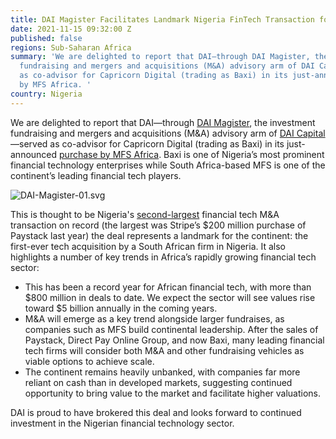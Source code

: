 ```yaml
---
title: DAI Magister Facilitates Landmark Nigeria FinTech Transaction for Baxi
date: 2021-11-15 09:32:00 Z
published: false
regions: Sub-Saharan Africa
summary: 'We are delighted to report that DAI—through DAI Magister, the investment
  fundraising and mergers and acquisitions (M&A) advisory arm of DAI Capital—served
  as co-advisor for Capricorn Digital (trading as Baxi) in its just-announced purchase
  by MFS Africa. '
country: Nigeria
---
```


We are delighted to report that DAI—through [DAI Magister](https://www.dai.com/news/dai-magister-the-leading-capital-advisor-and-investment-bank-for-international-and-emerging-markets), the investment fundraising and mergers and acquisitions (M&A) advisory arm of [DAI Capital](https://www.dai.com/our-work/solutions/dai-capital)—served as co-advisor for Capricorn Digital (trading as Baxi) in its just-announced [purchase by MFS Africa](https://qz.com/africa/2078996/mfs-africa-bought-baxis-agent-banking-for-cross-border-trade/). Baxi is one of Nigeria’s most prominent financial technology enterprises while South Africa-based MFS is one of the continent’s leading financial tech players.

![DAI-Magister-01.svg](/uploads/DAI-Magister-01.svg)
 
This is thought to be Nigeria's [second-largest](https://techcabal.com/2021/10/20/mfs-africa-acquires-baxi/) financial tech M&A transaction on record (the largest was Stripe’s $200 million purchase of Paystack last year) the deal represents a landmark for the continent: the first-ever tech acquisition by a South African firm in Nigeria. It also highlights a number of key trends in Africa’s rapidly growing financial tech sector:
 
* This has been a record year for African financial tech, with more than $800 million in deals to date. We expect the sector will see values rise toward $5 billion annually in the coming years.
* M&A will emerge as a key trend alongside larger fundraises, as companies such as MFS build continental leadership. After the sales of Paystack, Direct Pay Online Group, and now Baxi, many leading financial tech firms will consider both M&A and other fundraising vehicles as viable options to achieve scale.
* The continent remains heavily unbanked, with companies far more reliant on cash than in developed markets, suggesting continued opportunity to bring value to the market and facilitate higher valuations.
 
DAI is proud to have brokered this deal and looks forward to continued investment in the Nigerian financial technology sector.